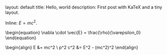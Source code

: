 

layout: default
title: Hello, world
description: First post with KaTeX and a tiny layout.


Inline: $E = mc^2$.

\begin{equation}
  \nabla \cdot \vec{E} = \frac{\rho}{\varepsilon_0}
\end{equation}

\begin{align}
  E &= mc^2 \\
  p^2 c^2 &= E^2 - (mc^2)^2
\end{align}
